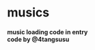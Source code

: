 # musics
<h4>music loading code in entry <br>
code by <a herf="https://github.com/4tangsusu">@4tangsusu</a></h5>
